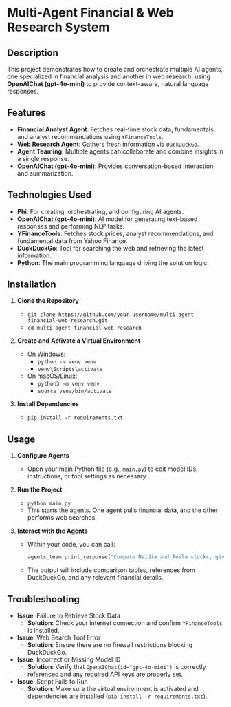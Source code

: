 # Multi-Agent Financial & Web Research System

## Description
This project demonstrates how to create and orchestrate multiple AI agents, one specialized in financial analysis and another in web research, using **OpenAIChat (gpt-4o-mini)** to provide context-aware, natural language responses.

## Features
- **Financial Analyst Agent**: Fetches real-time stock data, fundamentals, and analyst recommendations using `YFinanceTools`.
- **Web Research Agent**: Gathers fresh information via `DuckDuckGo`.
- **Agent Teaming**: Multiple agents can collaborate and combine insights in a single response.
- **OpenAIChat (gpt-4o-mini)**: Provides conversation-based interaction and summarization.

## Technologies Used
- **Phi**: For creating, orchestrating, and configuring AI agents.
- **OpenAIChat (gpt-4o-mini)**: AI model for generating text-based responses and performing NLP tasks.
- **YFinanceTools**: Fetches stock prices, analyst recommendations, and fundamental data from Yahoo Finance.
- **DuckDuckGo**: Tool for searching the web and retrieving the latest information.
- **Python**: The main programming language driving the solution logic.

## Installation
1. **Clone the Repository**  
   - `git clone https://github.com/your-username/multi-agent-financial-web-research.git`
   - `cd multi-agent-financial-web-research`

2. **Create and Activate a Virtual Environment**  
   - On Windows:  
     - `python -m venv venv`  
     - `venv\Scripts\activate`
   - On macOS/Linux:  
     - `python3 -m venv venv`  
     - `source venv/bin/activate`

3. **Install Dependencies**  
   - `pip install -r requirements.txt`

## Usage
1. **Configure Agents**  
   - Open your main Python file (e.g., `main.py`) to edit model IDs, instructions, or tool settings as necessary.

2. **Run the Project**  
   - `python main.py`  
   - This starts the agents. One agent pulls financial data, and the other performs web searches.  

3. **Interact with the Agents**  
   - Within your code, you can call:  
     ```python
     agents_team.print_response("Compare Nvidia and Tesla stocks, give recommendations")
     ```
   - The output will include comparison tables, references from DuckDuckGo, and any relevant financial details.

## Troubleshooting
- **Issue**: Failure to Retrieve Stock Data  
  - **Solution**: Check your internet connection and confirm `YFinanceTools` is installed.
- **Issue**: Web Search Tool Error  
  - **Solution**: Ensure there are no firewall restrictions blocking DuckDuckGo.
- **Issue**: Incorrect or Missing Model ID  
  - **Solution**: Verify that `OpenAIChat(id="gpt-4o-mini")` is correctly referenced and any required API keys are properly set.
- **Issue**: Script Fails to Run  
  - **Solution**: Make sure the virtual environment is activated and dependencies are installed (`pip install -r requirements.txt`).
